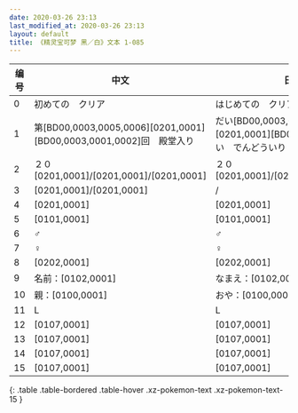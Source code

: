 ```yaml
---
date: 2020-03-26 23:13
last_modified_at: 2020-03-26 23:13
layout: default
title: 《精灵宝可梦 黑／白》文本 1-085
---
```

| 编号 | 中文 | 日文假名 | 日文汉字 |
| ---- | ---- | ---- | --- |
| 0 | 初めての　クリア | はじめての　クリア | 初めての　クリア |
| 1 | 第[BD00,0003,0005,0006][0201,0001][BD00,0003,0001,0002]回　殿堂入り | だい[BD00,0003,0005,0006][0201,0001][BD00,0003,0001,0002]かい　でんどういり | 第[BD00,0003,0005,0006][0201,0001][BD00,0003,0001,0002]回　殿堂入り |
| 2 | ２０[0201,0001]/[0201,0001]/[0201,0001] | ２０[0201,0001]/[0201,0001]/[0201,0001] | ２０[0201,0001]/[0201,0001]/[0201,0001] |
| 3 | [0201,0001]/[0201,0001] | / | [0201,0001]/[0201,0001] |
| 4 | [0201,0001] | [0201,0001] | [0201,0001] |
| 5 | [0101,0001] | [0101,0001] | [0101,0001] |
| 6 | ♂ | ♂ | ♂ |
| 7 | ♀ | ♀ | ♀ |
| 8 | [0202,0001] | [0202,0001] | [0202,0001] |
| 9 | 名前：[0102,0001] | なまえ：[0102,0001] | 名前：[0102,0001] |
| 10 | 親：[0100,0001] | おや：[0100,0001] | 親：[0100,0001] |
| 11 | L | L | L |
| 12 | [0107,0001] | [0107,0001] | [0107,0001] |
| 13 | [0107,0001] | [0107,0001] | [0107,0001] |
| 14 | [0107,0001] | [0107,0001] | [0107,0001] |
| 15 | [0107,0001] | [0107,0001] | [0107,0001] |
{: .table .table-bordered .table-hover .xz-pokemon-text .xz-pokemon-text-15 }